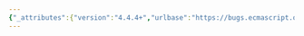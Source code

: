 ```yaml
---
{"_attributes":{"version":"4.4.4+","urlbase":"https://bugs.ecmascript.org/","maintainer":"dherman@mozilla.com"},"bug":{"bug_id":740,"creation_ts":"2012-10-05 22:36:00 -0700","short_desc":"15.14.7.2.*: italic \"MapIterator\"","delta_ts":"2013-10-29 09:46:58 -0700","product":"Draft for 6th Edition","component":"editorial issue","version":"Rev 10: September 27, 2012 Draft","rep_platform":"All","op_sys":"All","bug_status":"RESOLVED","resolution":"FIXED","priority":"Normal","bug_severity":"minor","everconfirmed":true,"reporter":{"uid":"jmdyck","name":"Michael Dyck"},"assigned_to":{"uid":"allen","name":"Allen Wirfs-Brock"},"long_desc":[{"commentid":1871,"comment_count":0,"who":{"uid":"jmdyck","name":"Michael Dyck"},"bug_when":"2012-10-05 22:36:16 -0700","thetext":"In 15.14.7.2.*, the section headers have \"MapIterator\" in italics,\nfor no apparent reason.\n\nChange to an upgright font."},{"commentid":1962,"comment_count":1,"who":{"uid":"allen","name":"Allen Wirfs-Brock"},"bug_when":"2012-10-20 15:19:18 -0700","thetext":"An italic constructor is the convention established in previous editions to identify a metavariable in a name position of chapter 15 signatures.  In particular, see 15.11 Native Error Object Structure.\n\nThis seems like a reasonable convention to apply in this section where we essentially are defining anonymous classes"},{"commentid":2188,"comment_count":2,"who":{"uid":"allen","name":"Allen Wirfs-Brock"},"bug_when":"2012-10-26 15:34:32 -0700","thetext":"in October 26, 2012 release draft"},{"commentid":2457,"comment_count":3,"who":{"uid":"jmdyck","name":"Michael Dyck"},"bug_when":"2012-11-12 16:54:09 -0800","thetext":"Ah, so there isn't any built-in property with the name \"MapIterator\".\nIt would probably be worth saying so before the first use.\n\n> In particular, see 15.11 Native Error Object Structure.\n\nThe difference is that there, /NativeError/ stands for each of the six\npredefined error types, but in 15.14.7.2, /MapIterator/ doesn't stand for any predefined map iterator types (because there aren't any), it sort of stands for map iterator objects that might be created at runtime.\n\nMind you, even that interpretation is misleading, because then a section header like\n    /MapIterator/.prototype.next()\nsuggests that every map iterator object has a property named \"prototype\" whose value is the %MapIteratorPrototype%, which doesn't appear to be true. (Map iterator objects don't have *any* named properties [of their own].)\n\nSo instead, it might be clearer to say (e.g.)\n    %MapIteratorPrototype%.next()\n\n(Ditto all that for \"SetIterator\".)"},{"commentid":2460,"comment_count":4,"who":{"uid":"jmdyck","name":"Michael Dyck"},"bug_when":"2012-11-12 18:09:56 -0800","thetext":"And ditto for \"ArrayIterator\"."},{"commentid":5961,"comment_count":5,"who":{"uid":"allen","name":"Allen Wirfs-Brock"},"bug_when":"2013-10-22 19:14:04 -0700","thetext":"fixed in rev20 editor's draft\n\n%MapIteratorPrototype%\n%ArrayIteratorPrototype%\netc."},{"commentid":6172,"comment_count":6,"who":{"uid":"allen","name":"Allen Wirfs-Brock"},"bug_when":"2013-10-29 09:46:58 -0700","thetext":"fixed in rev20 draft, Oct. 28, 2013"}]}}
---
```

